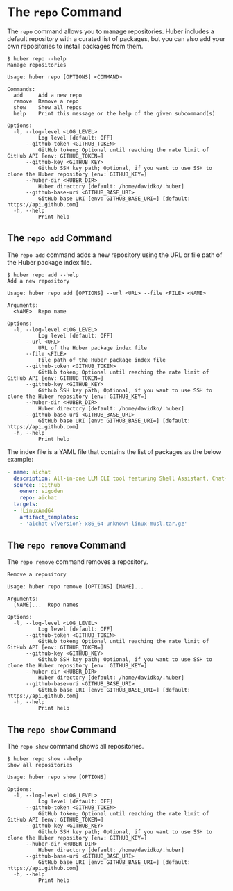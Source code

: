 # The `repo` Command

The `repo` command allows you to manage repositories. Huber includes a default repository with a curated list of packages, but you can also add your own repositories to install packages from them.

```shell
$ huber repo --help
Manage repositories

Usage: huber repo [OPTIONS] <COMMAND>

Commands:
  add     Add a new repo
  remove  Remove a repo
  show    Show all repos
  help    Print this message or the help of the given subcommand(s)

Options:
  -l, --log-level <LOG_LEVEL>
          Log level [default: OFF]
      --github-token <GITHUB_TOKEN>
          GitHub token; Optional until reaching the rate limit of GitHub API [env: GITHUB_TOKEN=]
      --github-key <GITHUB_KEY>
          Github SSH key path; Optional, if you want to use SSH to clone the Huber repository [env: GITHUB_KEY=]
      --huber-dir <HUBER_DIR>
          Huber directory [default: /home/davidko/.huber]
      --github-base-uri <GITHUB_BASE_URI>
          GitHub base URI [env: GITHUB_BASE_URI=] [default: https://api.github.com]
  -h, --help
          Print help
```

## The `repo add` Command

The `repo add` command adds a new repository using the URL or file path of the Huber package index file.

```shell
$ huber repo add --help
Add a new repository

Usage: huber repo add [OPTIONS] --url <URL> --file <FILE> <NAME>

Arguments:
  <NAME>  Repo name

Options:
  -l, --log-level <LOG_LEVEL>
          Log level [default: OFF]
      --url <URL>
          URL of the Huber package index file
      --file <FILE>
          File path of the Huber package index file
      --github-token <GITHUB_TOKEN>
          GitHub token; Optional until reaching the rate limit of GitHub API [env: GITHUB_TOKEN=]
      --github-key <GITHUB_KEY>
          Github SSH key path; Optional, if you want to use SSH to clone the Huber repository [env: GITHUB_KEY=]
      --huber-dir <HUBER_DIR>
          Huber directory [default: /home/davidko/.huber]
      --github-base-uri <GITHUB_BASE_URI>
          GitHub base URI [env: GITHUB_BASE_URI=] [default: https://api.github.com]
  -h, --help
          Print help
```

The index file is a YAML file that contains the list of packages as the below example:

```yaml
- name: aichat
  description: All-in-one LLM CLI tool featuring Shell Assistant, Chat-REPL, RAG, AI Tools & Agents, with access to OpenAI, Claude, Gemini, Ollama, Groq, and more.
  source: !Github
    owner: sigoden
    repo: aichat
  targets:
  - !LinuxAmd64
    artifact_templates:
    - 'aichat-v{version}-x86_64-unknown-linux-musl.tar.gz'

```

## The `repo remove` Command

The `repo remove` command removes a repository.

```shell
Remove a repository

Usage: huber repo remove [OPTIONS] [NAME]...

Arguments:
  [NAME]...  Repo names

Options:
  -l, --log-level <LOG_LEVEL>
          Log level [default: OFF]
      --github-token <GITHUB_TOKEN>
          GitHub token; Optional until reaching the rate limit of GitHub API [env: GITHUB_TOKEN=]
      --github-key <GITHUB_KEY>
          Github SSH key path; Optional, if you want to use SSH to clone the Huber repository [env: GITHUB_KEY=]
      --huber-dir <HUBER_DIR>
          Huber directory [default: /home/davidko/.huber]
      --github-base-uri <GITHUB_BASE_URI>
          GitHub base URI [env: GITHUB_BASE_URI=] [default: https://api.github.com]
  -h, --help
          Print help
```

## The `repo show` Command

The `repo show` command shows all repositories.

```shell
$ huber repo show --help
Show all repositories

Usage: huber repo show [OPTIONS]

Options:
  -l, --log-level <LOG_LEVEL>
          Log level [default: OFF]
      --github-token <GITHUB_TOKEN>
          GitHub token; Optional until reaching the rate limit of GitHub API [env: GITHUB_TOKEN=]
      --github-key <GITHUB_KEY>
          Github SSH key path; Optional, if you want to use SSH to clone the Huber repository [env: GITHUB_KEY=]
      --huber-dir <HUBER_DIR>
          Huber directory [default: /home/davidko/.huber]
      --github-base-uri <GITHUB_BASE_URI>
          GitHub base URI [env: GITHUB_BASE_URI=] [default: https://api.github.com]
  -h, --help
          Print help
```